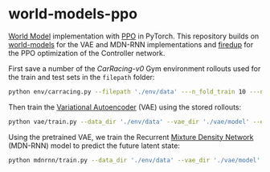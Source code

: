 # world-models-ppo

[World Model](https://arxiv.org/abs/1803.10122) implementation with [PPO](https://arxiv.org/abs/1707.06347) in PyTorch. This repository builds on [world-models](https://github.com/ctallec/world-models) for the VAE and MDN-RNN implementations and [firedup](https://github.com/kashif/firedup) for the PPO optimization of the Controller network.

First save a number of the *CarRacing-v0* Gym environment rollouts used for the train and test sets in the ```filepath``` folder:

```bash
python env/carracing.py --filepath './env/data' ---n_fold_train 10 ---n_fold_test 1
```

Then train the [Variational Autoencoder](https://arxiv.org/abs/1312.6114) (VAE) using the stored rollouts:

```bash
python vae/train.py --data_dir './env/data' --vae_dir './vae/model' --epochs 20
```

Using the pretrained VAE, we train the Recurrent [Mixture Density Network](https://publications.aston.ac.uk/id/eprint/373/1/NCRG_94_004.pdf) (MDN-RNN) model to predict the future latent state:

```bash
python mdnrnn/train.py --data_dir './env/data' --vae_dir './vae/model' --mdnrnn_dir './mdnrnn/model' --epochs 20
```
